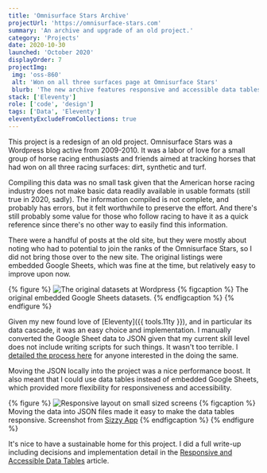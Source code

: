 ```yaml
---
title: 'Omnisurface Stars Archive'
projectUrl: 'https://omnisurface-stars.com'
summary: 'An archive and upgrade of an old project.'
category: 'Projects'
date: 2020-10-30
launched: 'October 2020'
displayOrder: 7
projectImg:
 img: 'oss-860'
 alt: 'Won on all three surfaces page at Omnisurface Stars'
 blurb: 'The new archive features responsive and accessible data tables.'
stack: ['Eleventy']
role: ['code', 'design']
tags: ['Data', 'Eleventy']
eleventyExcludeFromCollections: true
---
```


This project is a redesign of an old project. Omnisurface Stars was a Wordpress blog active from 2009-2010. It was a labor of love for a small group of horse racing enthusiasts and friends aimed at tracking horses that had won on all three racing surfaces: dirt, synthetic and turf.

Compiling this data was no small task given that the American horse racing industry does not make basic data readily available in usable formats (still true in 2020, sadly). The information compiled is not complete, and probably has errors, but it felt worthwhile to preserve the effort. And there's still probably some value for those who follow racing to have it as a quick reference since there's no other way to easily find this information.

There were a handful of posts at the old site, but they were mostly about noting who had to potential to join the ranks of the Omnisurface Stars, so I did not bring those over to the new site. The original listings were embedded Google Sheets, which was fine at the time, but relatively easy to improve upon now.

{% figure %}
  <picture>
    <source srcset="/img/oss-original.avif" type="image/avif">
    <source srcset="/img/oss-original.webp" type="image/webp">
    <img src="/img/oss-original.png" class="img-center" alt="The original datasets at Wordpress" loading="lazy" />
  </picture>
  {% figcaption %}
    The original embedded Google Sheets datasets.
  {% endfigcaption %}
{% endfigure %}

Given my new found love of [Eleventy]({{ tools.11ty }}), and in particular its data cascade, it was an easy choice and implementation. I manually converted the Google Sheet data to JSON given that my current skill level does not include writing scripts for such things. It wasn't too terrible. I [detailed the process here](/articles/responsive-and-accessible-data-tables/) for anyone interested in the doing the same.

Moving the JSON locally into the project was a nice performance boost. It also meant that I could use data tables instead of embedded Google Sheets, which provided more flexibility for responsiveness and accessibility.

{% figure %}
  <picture>
    <source srcset="/img/oss-mobile.avif" type="image/avif">
    <source srcset="/img/oss-mobile.webp" type="image/webp">
    <img src="/img/oss-mobile.png" class="img-center" alt="Responsive layout on small sized screens" loading="lazy" />
  </picture>
  {% figcaption %}
    Moving the data into JSON files made it easy to make the data tables responsive. Screenshot from <a href="{{ tools.sizzy }}">Sizzy App</a>
  {% endfigcaption %}
{% endfigure %}

It's nice to have a sustainable home for this project. I did a full write-up including decisions and implementation detail in the [Responsive and Accessible Data Tables](/articles/responsive-and-accessible-data-tables/) article.
